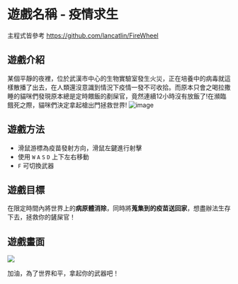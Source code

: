 # 遊戲名稱 - 疫情求生
主程式皆參考 https://github.com/lancatlin/FireWheel 

## 遊戲介紹
某個平靜的夜裡，位於武漢市中心的生物實驗室發生火災，正在培養中的病毒就這樣散播了出去，在人類還沒意識到情況下疫情一發不可收拾。而原本只會之喝拉撒睡的貓咪們發現原本總是定時餵飯的剷屎官，竟然連續12小時沒有放飯了!在瀕臨餓死之際，貓咪們決定拿起槍出門拯救世界!
![image](https://i.imgur.com/DQlHG4Y.png)


## 遊戲方法
* 滑鼠游標為疫苗發射方向，滑鼠左鍵進行射擊
* 使用 `W` `A` `S` `D` 上下左右移動
*  `F` 可切換武器

## 遊戲目標
在限定時間內將世界上的**病原體消除**，同時將**蒐集到的疫苗送回家**，想盡辦法生存下去，拯救你的鏟屎官！

## 遊戲畫面
![](https://i.imgur.com/pxZbrtB.png)

加油，為了世界和平，拿起你的武器吧！
